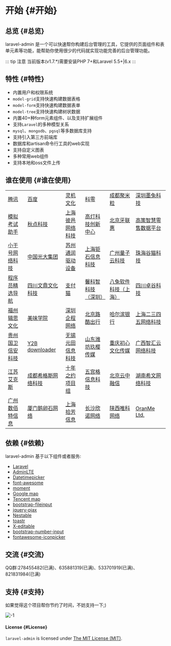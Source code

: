 # 开始 {#开始}

## 总览 {#总览}

laravel-admin 是一个可以快速帮你构建后台管理的工具，它提供的页面组件和表单元素等功能，能帮助你使用很少的代码就实现功能完善的后台管理功能。

::: tip 注意
当前版本(v1.7.*)需要安装PHP 7+和Laravel 5.5+|6.x
:::

## 特性 {#特性}

- 内置用户和权限系统
- `model-grid`支持快速构建数据表格
- `model-form`支持快速构建数据表单
- `model-tree`支持快速构建树状数据
- 内置40+种form元素组件、以及支持扩展组件
- 支持`Laravel`的多种模型关系
- `mysql`、`mongodb`、`pgsql`等多数据库支持
- 支持引入第三方前端库
- 数据库和artisan命令行工具的web实现
- 支持自定义图表
- 多种常用web组件
- 支持本地和oss文件上传

## 谁在使用 {#谁在使用}

|                                                              |                                           |                                                |                                                  |                                                  |                                                 |
| ------------------------------------------------------------ | ----------------------------------------- | ---------------------------------------------- | ------------------------------------------------ | ------------------------------------------------ | ----------------------------------------------- |
| [腾讯](https://www.tencent.com/)                             | [百度](https://www.baidu.com/)            | [灵机文化](https://www.linghit.com/)           | [科零](http://www.trc-china.com/)                | [成都聚米粒](http://www.jmltek.net/)             | [深圳墨兔科技](https://mall-to.com/)            |
| [模拟考试助手](https://okrd.cn/)                             | [秋点科技](https://www.qiudian.net/)      | [上海彼邑网络科技](http://www.beats.net.cn/)   | [高灯科技创新中心](https://ai.wetax.com.cn/)     | [北京牙联惠](http://www.yalianhui.com/)          | [高策智慧零售数据平台](https://www.golcer.com/) |
| [小于号网络科技](http://www.7rcv.com/)                       | [中国光大集团](http://www.ebchina.com/)   | [苏州通润驱动设备](http://www.torindrive.com/) | [上海钜石信息科技](https://www.rockfintech.com/) | [广州量子云科技](https://www.quanta-nimbus.com/) | [珠海谷猫科技](http://www.igumao.com/)          |
| [程序员精选导航](http://daohang.mianshia.com/)               | [四川文鼎文化科技](http://www.iwdjy.com/) | [支付猫](https://www.paycats.cn/)              | [馨科智科技（深圳）](https://www.xinkezhi.com/)  | [八兔软件科技（上海）](http://www.brtoo.cn/)     | [四川卓谷科技](https://www.zoogooo.com/)        |
| [福州辑思文化](http://editideas.cn/)                         | [美味学院](http://www.meiweixueyuan.cn/)  | [深圳企程网络](http://hiqicheng.com/)          | [北京路酷出行](http://www.lukus.cn/)             | [哈尔滨银行](http://www.hrbcb.com.cn/)           | [上海二三四五网络科技](http://www.2345.com/)    |
| [贵州国卫信安科技](https://laravel-admin.org/docs/zh/1.x/README#) | [Y2B downloader](https://www.y2b.xyz/)    | [无锡元田信息科技](https://yuantian.tech/)     | [山东潍坊玖樱传媒](https://jfcat.cn/)            | [重庆初心文化传媒](https://www.fheart.cn/)       | [广西智汇云网络科技](http://www.gxsww.com/)     |
| [江苏艾克斯](https://laravel-admin.org/docs/zh/1.x/README#)  | [成都希格斯网络科技](http://higgses.com/) | [十年之约项目组](https://www.foreverblog.cn/)  | [五宫格信息科技](https://www.wggai.com/)         | [北京云中融信](https://www.rongcloud.cn/)        | [湖南希文网络科技](http://shanyue88.com/)       |
| [广州数佰特信息](http://surebetter.cn/)                      | [厦门鹅卵石网络](http://www.elscare.com/) | [上海拾芳信息](https://shifang.tech/)          | [长沙欣诺网络](http://www.csxino.cn/)            | [陕西唯科网络](https://www.wkwang.cn/)           | [OranMe Ltd.](https://oran.me/)

## 依赖 {#依赖}

laravel-admin 基于以下组件或者服务:

- [Laravel](https://laravel.com/)
- [AdminLTE](https://almsaeedstudio.com/)
- [Datetimepicker](http://eonasdan.github.io/bootstrap-datetimepicker/)
- [font-awesome](http://fontawesome.io/)
- [moment](http://momentjs.com/)
- [Google map](https://www.google.com/maps)
- [Tencent map](http://lbs.qq.com/)
- [bootstrap-fileinput](https://github.com/kartik-v/bootstrap-fileinput)
- [jquery-pjax](https://github.com/defunkt/jquery-pjax)
- [Nestable](http://dbushell.github.io/Nestable/)
- [toastr](http://codeseven.github.io/toastr/)
- [X-editable](http://github.com/vitalets/x-editable)
- [bootstrap-number-input](https://github.com/wpic/bootstrap-number-input)
- [fontawesome-iconpicker](https://github.com/itsjavi/fontawesome-iconpicker)

## 交流 {#交流}

QQ群:278455482(已满)、635881319(已满)、533701919(已满)、821831984(已满)

## 支持 {#支持}

如果觉得这个项目帮你节约了时间，不妨支持一下;)

![-1](https://cloud.githubusercontent.com/assets/1479100/23287423/45c68202-fa78-11e6-8125-3e365101a313.jpg)

#### License {#License}

`laravel-admin` is licensed under [The MIT License (MIT)](https://laravel-admin.org/docs/zh/1.x/LICENSE).

